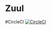 # Zuul
#CircleCI
[![CircleCI](https://circleci.com/gh/mohitpaandey/Zuul.svg?style=svg)](https://circleci.com/gh/mohitpaandey/Zuul)
